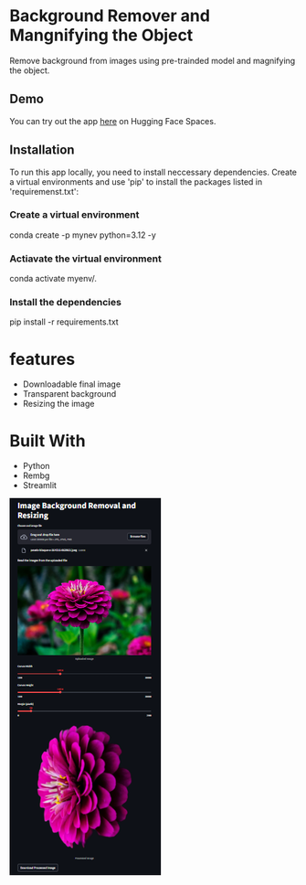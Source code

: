 # Background Remover and Mangnifying the Object

Remove background from images using pre-trainded model and magnifying the object.

## Demo

You can try out the app [here](https://huggingface.co/spaces/Thanusha/Image_processing) on Hugging Face Spaces.

## Installation

To run this app locally, you need to install neccessary dependencies. Create a virtual environments and use 'pip' to install the packages listed in 'requiremenst.txt':

### Create a virtual environment
conda create -p mynev python=3.12 -y

### Actiavate the virtual environment
conda activate myenv/.

### Install the dependencies
pip install -r requirements.txt

# features
- Downloadable final image
- Transparent background
- Resizing the image

# Built With
- Python
- Rembg
- Streamlit

![Image](https://github.com/Thanu18/Image_Processing-/blob/main/App_Demo.png)


